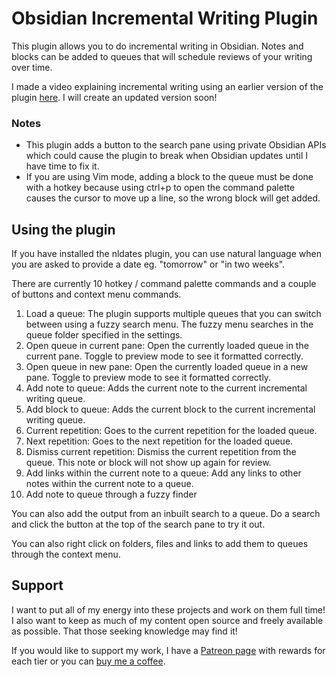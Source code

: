 # Obsidian Incremental Writing Plugin

This plugin allows you to do incremental writing in Obsidian. Notes and blocks can be added to queues that will schedule reviews of your writing over time.

I made a video explaining incremental writing using an earlier version of the plugin [here](https://youtu.be/LLS_8Y744lk). I will create an updated version soon!

### Notes

- This plugin adds a button to the search pane using private Obsidian APIs which could cause the plugin to break when Obsidian updates until I have time to fix it.
- If you are using Vim mode, adding a block to the queue must be done with a hotkey because using ctrl+p to open the command palette causes the cursor to move up a line, so the wrong block will get added.

## Using the plugin

If you have installed the nldates plugin, you can use natural language when you are asked to provide a date eg. "tomorrow" or "in two weeks".

There are currently 10 hotkey / command palette commands and a couple of buttons and context menu commands.

1. Load a queue: The plugin supports multiple queues that you can switch between using a fuzzy search menu. The fuzzy menu searches in the queue folder specified in the settings.
2. Open queue in current pane: Open the currently loaded queue in the current pane. Toggle to preview mode to see it formatted correctly.
3. Open queue in new pane: Open the currently loaded queue in a new pane. Toggle to preview mode to see it formatted correctly.
4. Add note to queue: Adds the current note to the current incremental writing queue.
5. Add block to queue: Adds the current block to the current incremental writing queue.
6. Current repetition: Goes to the current repetition for the loaded queue.
7. Next repetition: Goes to the next repetition for the loaded queue.
8. Dismiss current repetition: Dismiss the current repetition from the queue. This note or block will not show up again for review.
9. Add links within the current note to a queue: Add any links to other notes within the current note to a queue.
10. Add note to queue through a fuzzy finder

You can also add the output from an inbuilt search to a queue. Do a search and click the button at the top of the search pane to try it out.

You can also right click on folders, files and links to add them to queues through the context menu.

## Support

I want to put all of my energy into these projects and work on them full time! I also want to keep as much of my content open source and freely available as possible. That those seeking knowledge may find it!

If you would like to support my work, I have a [Patreon page](https://www.patreon.com/experimental_learning) with rewards for each tier or you can [buy me a coffee](https://www.buymeacoffee.com/experilearning).
